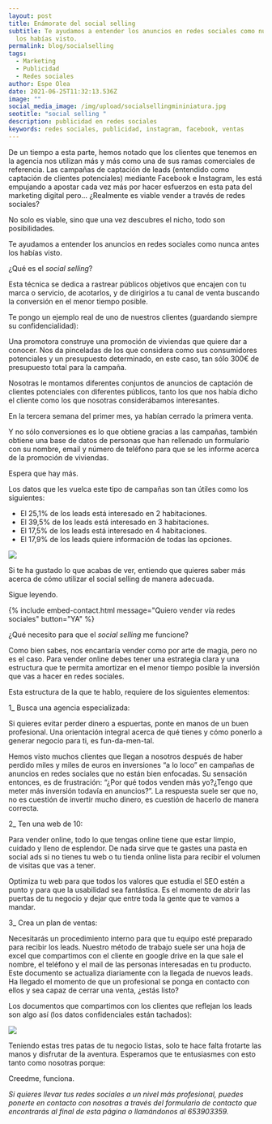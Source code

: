 ```yaml
---
layout: post
title: Enámorate del social selling
subtitle: Te ayudamos a entender los anuncios en redes sociales como nunca antes
  los habías visto.
permalink: blog/socialselling
tags:
  - Marketing
  - Publicidad
  - Redes sociales
author: Espe Olea
date: 2021-06-25T11:32:13.536Z
image: ""
social_media_image: /img/upload/socialsellingmininiatura.jpg
seotitle: "social selling "
description: publicidad en redes sociales
keywords: redes sociales, publicidad, instagram, facebook, ventas
---
```

De un tiempo a esta parte, hemos notado que los clientes que tenemos en la agencia nos utilizan más y más como una de sus ramas comerciales de referencia. Las campañas de captación de leads (entendido como captación de clientes potenciales) mediante Facebook e Instagram, les está empujando a apostar cada vez más por hacer esfuerzos en esta pata del marketing digital pero… ¿Realmente es viable vender a través de redes sociales? 

No solo es viable, sino que una vez descubres el nicho, todo son posibilidades.

Te ayudamos a entender los anuncios en redes sociales como nunca antes los habías visto. 

¿Qué es el *social selling*?

Esta técnica se dedica a rastrear públicos objetivos que encajen con tu marca o servicio, de acotarlos, y de dirigirlos a tu canal de venta buscando la conversión en el menor tiempo posible.

Te pongo un ejemplo real de uno de nuestros clientes (guardando siempre su confidencialidad):

Una promotora construye una promoción de viviendas que quiere dar a conocer. Nos da pinceladas de los que considera como sus consumidores potenciales y un presupuesto determinado, en este caso, tan sólo 300€ de presupuesto total para la campaña.

Nosotras le montamos diferentes conjuntos de anuncios de captación de clientes potenciales con diferentes públicos, tanto los que nos había dicho el cliente como los que nosotras considerábamos interesantes. 

En la tercera semana del primer mes, ya habían cerrado la primera venta.

Y no sólo conversiones es lo que obtiene gracias a las campañas, también obtiene una base de datos de personas que han rellenado un formulario con su nombre, email y número de teléfono para que se les informe acerca de la promoción de viviendas. 

Espera que hay más.

Los datos que les vuelca este tipo de campañas son tan útiles como los siguientes:

* El 25,1% de los leads está interesado en 2 habitaciones.
* El 39,5% de los leads está interesado en 3 habitaciones.
* El 17,5% de los leads está interesado en 4 habitaciones.
* El 17,9% de los leads quiere información de todas las opciones.

![](https://lh6.googleusercontent.com/uJTcYwZK7-G0TSqfsUkm1vFLDF1gOYqEWld6MxpDichKXOW4TkVzowKIEgcjXL63erqsAdxb1oEM3dctilEhTymbK3o_rb_2-cC0GmY1RT44mNMhQsn97QRR7QhFubfy-yco4E4)

Si te ha gustado lo que acabas de ver, entiendo que quieres saber más acerca de cómo utilizar el social selling de manera adecuada. 

Sigue leyendo.

{% include embed-contact.html message="Quiero vender vía redes sociales" button="YA" %}

¿Qué necesito para que el *social selling* me funcione?

Como bien sabes, nos encantaría vender como por arte de magia, pero no es el caso. Para vender online debes tener una estrategia clara y una estructura que te permita amortizar en el menor tiempo posible la inversión que vas a hacer en redes sociales. 

Esta estructura de la que te hablo, requiere de los siguientes elementos:

1_ Busca una agencia especializada:

Si quieres evitar perder dinero a espuertas, ponte en manos de un buen profesional. Una orientación integral acerca de qué tienes y cómo ponerlo a generar negocio para ti, es fun-da-men-tal. 

Hemos visto muchos clientes que llegan a nosotros después de haber perdido miles y miles de euros en inversiones “a lo loco” en campañas de anuncios en redes sociales que no están bien enfocadas. Su sensación entonces, es de frustración: “¿Por qué todos venden más yo?¿Tengo que meter más inversión todavía en anuncios?”. La respuesta suele ser que no, no es cuestión de invertir mucho dinero, es cuestión de hacerlo de manera correcta.

2_ Ten una web de 10:

Para vender online, todo lo que tengas online tiene que estar limpio, cuidado y lleno de esplendor. De nada sirve que te gastes una pasta en social ads si no tienes tu web o tu tienda online lista para recibir el volumen de visitas que vas a tener.

Optimiza tu web para que todos los valores que estudia el SEO estén a punto y para que la usabilidad sea fantástica. Es el momento de abrir las puertas de tu negocio y dejar que entre toda la gente que te vamos a mandar.

3_ Crea un plan de ventas:

Necesitarás un procedimiento interno para que tu equipo esté preparado para recibir los leads. Nuestro método de trabajo suele ser una hoja de excel que compartimos con el cliente en google drive en la que sale el nombre, el teléfono y el mail de las personas interesadas en tu producto. Este documento se actualiza diariamente con la llegada de nuevos leads. Ha llegado el momento de que un profesional se ponga en contacto con ellos y sea capaz de cerrar una venta, ¿estás listo?

Los documentos que compartimos con los clientes que reflejan los leads son algo así (los datos confidenciales están tachados):

![](https://lh5.googleusercontent.com/UBTTjkv56P1Kl9ZzginxiZXEcs6zKVo1wjxHyeiJDzpCszxRptQbcZs58ASu6GcY9wm6Qkzq8cfZkcwHCdPIXlkLuGpH1Hu4N1IA-cy1RZY2EjwWXRQtiYoToT79nhT2dS9fQAE)

Teniendo estas tres patas de tu negocio listas, solo te hace falta frotarte las manos y disfrutar de la aventura. Esperamos que te entusiasmes con esto tanto como nosotras porque:

Creedme, funciona.

*Si quieres llevar tus redes sociales a un nivel más profesional, puedes ponerte en contacto con nosotras a través del formulario de contacto que encontrarás al final de esta página o llamándonos al 653903359.*
